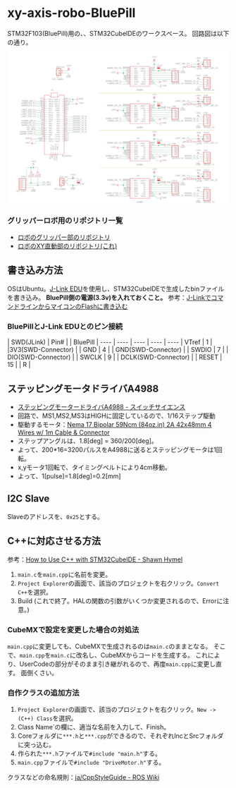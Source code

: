 # xy-axis-robo-BluePill
STM32F103(BluePill)用の、、STM32CubeIDEのワークスペース。
回路図は以下の通り。
![circuit-board](xy-axis-robo-controll-board.png)

### グリッパーロボ用のリポジトリ一覧

- [ロボのグリッパー部のリポジトリ](https://github.com/Naoto8734/gripper-robo-BluePill)
- [ロボのXY直動部のリポジトリ(これ)](https://github.com/Naoto8734/xy-axis-robo-BluePill)

## 書き込み方法
OSはUbuntu。[J-Link EDU](https://www.embitek.co.jp/product/jlink-edu.html)を使用し、STM32CubeIDEで生成したbinファイルを書き込み。
**BluePill側の電源(3.3v)を入れておくこと。**
参考：[J-LinkでコマンドラインからマイコンのFlashに書き込む](http://idken.net/posts/2019-07-14-jlinkflash/)

### BluePillとJ-Link EDUとのピン接続

| SWD(JLink) | Pin# | | BluePill |
 ---- | ---- | ---- | ---- | ---- 
| VTref | 1 | |3V3(SWD-Connector) |
| GND | 4 | | GND(SWD-Connector) |
| SWDIO | 7 | | DIO(SWD-Connector) |
| SWCLK | 9 | | DCLK(SWD-Connector) |
| RESET | 15 | | R |

## ステッピングモータドライバA4988
- [ステッピングモータードライバA4988 - スイッチサイエンス](https://www.switch-science.com/catalog/582/)
 - 回路で、MS1,MS2,MS3はHIGHに固定しているので、1/16ステップ駆動
- 駆動するモータ：[Nema 17 Bipolar 59Ncm (84oz.in) 2A 42x48mm 4 Wires w/ 1m Cable & Connector](https://www.omc-stepperonline.com/nema-17-bipolar-59ncm-84oz-in-2a-42x48mm-4-wires-w-1m-cable-and-connector.html)
 - ステップアングルは、1.8[deg] = 360/200[deg]。
- よって、200*16=3200パルスをA4988に送るとステッピングモータは1回転。
- x,yモータ1回転で、タイミングベルトにより4cm移動。
 - よって、1[pulse]=1.8[deg]=0.2[mm]

## I2C Slave
Slaveのアドレスを、`0x25`とする。

## C++に対応させる方法
参考：[How to Use C++ with STM32CubeIDE - Shawn Hymel](https://shawnhymel.com/1941/how-to-use-c-with-stm32cubeide/)

1. `main.c`を`main.cpp`に名前を変更。
2. `Project Explorer`の画面で、該当のプロジェクトを右クリック。`Convert C++`を選択。
3. Build (これで終了。HALの関数の引数がいくつか変更されるので、Errorに注意。)

### CubeMXで設定を変更した場合の対処法
`main.cpp`に変更しても、CubeMXで生成されるのは`main.c`のままとなる。
そこで、`main.cpp`を`main.c`に改名し、CubeMXからコードを生成する。
これにより、UserCodeの部分がそのまま引き継がれるので、再度`main.cpp`に変更し直す。
面倒くさい。

### 自作クラスの追加方法
1. `Project Explorer`の画面で、該当のプロジェクトを右クリック。`New -> (C++) Class`を選択。
2. Class Name`の欄に、適当な名前を入力して、Finish。
3. Coreフォルダに`***.h`と`***.cpp`ができるので、それぞれIncとSrcフォルダに突っ込む。
4. 作られた`***.h`ファイルで`#include "main.h"`する。
5. `main.cpp`ファイルで`#include "DriveMotor.h"`する。

クラスなどの命名規則：[ja/CppStyleGuide - ROS Wiki](http://wiki.ros.org/ja/CppStyleGuide)